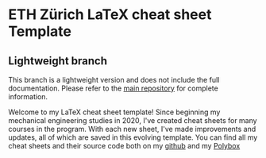 # ETH Zürich LaTeX cheat sheet Template

## Lightweight branch

This branch is a lightweight version and does not include the full documentation. Please refer to the [main repository](https://github.com/lwidm/ZF-Latex_Template-lukwidmer) for complete information.

Welcome to my LaTeX cheat sheet template!
Since beginning my mechanical engineering studies in 2020, I've created cheat sheets for many courses in the program. With each new sheet, I've made improvements and updates, all of which are saved in this evolving template.
You can find all my cheat sheets and their source code both on my [github](https://github.com/lwidm/lwidm_latex_ZF_Template) and my [Polybox](https://polybox.ethz.ch/index.php/s/MMJP40I3JR9Qmv7)
